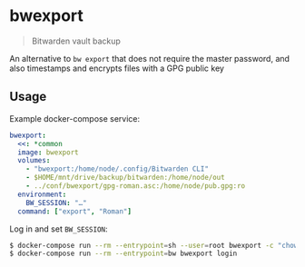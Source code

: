 # bwexport

> Bitwarden vault backup

An alternative to `bw export` that does not require the master password, and
also timestamps and encrypts files with a GPG public key

## Usage

Example docker-compose service:

```yaml
bwexport:
  <<: *common
  image: bwexport
  volumes:
    - "bwexport:/home/node/.config/Bitwarden CLI"
    - $HOME/mnt/drive/backup/bitwarden:/home/node/out
    - ../conf/bwexport/gpg-roman.asc:/home/node/pub.gpg:ro
  environment:
    BW_SESSION: "…"
  command: ["export", "Roman"]
```

Log in and set `BW_SESSION`:

```sh
$ docker-compose run --rm --entrypoint=sh --user=root bwexport -c "chown -R node: /home/node"
$ docker-compose run --rm --entrypoint=bw bwexport login
```
